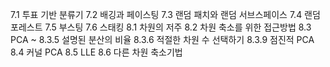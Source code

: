 
7.1 투표 기반 분류기
7.2 배깅과 페이스팅
7.3 랜덤 패치와 랜덤 서브스페이스 7.4 랜덤 포레스트
7.5 부스팅
7.6 스태킹
8.1 차원의 저주 8.2 차원 축소를 위한 접근방법
8.3 PCA ~ 8.3.5 설명된 분산의 비율
8.3.6 적절한 차원 수 선택하기 8.3.9 점진적 PCA
8.4 커널 PCA
8.5 LLE
8.6 다른 차원 축소기법
